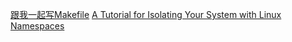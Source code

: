 [跟我一起写Makefile](http://scc.ustc.edu.cn/zlsc/czxt/200910/W020150417520333830657.pdf)
[A Tutorial for Isolating Your System with Linux Namespaces](https://www.toptal.com/linux/separation-anxiety-isolating-your-system-with-linux-namespaces)
